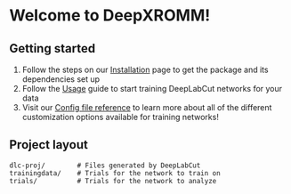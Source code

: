 # Welcome to DeepXROMM!

## Getting started
1. Follow the steps on our [Installation](install.md) page to get the package and its dependencies set up
2. Follow the [Usage](usage.md) guide to start training DeepLabCut networks for your data
3. Visit our [Config file reference](config.md) to learn more about all of the different customization options available for training networks!
## Project layout

    dlc-proj/        # Files generated by DeepLabCut
    trainingdata/    # Trials for the network to train on
    trials/          # Trials for the network to analyze
